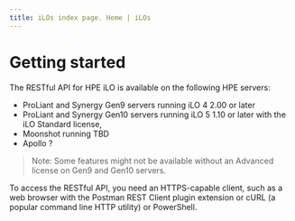 ```yaml
---
title: iLOs index page. Home | iLOs
---
```


# Getting started

The RESTful API for HPE iLO is available on the following HPE servers:

  * ProLiant and Synergy Gen9 servers running iLO 4 2.00 or later
  * ProLiant and Synergy Gen10 servers running iLO 5 1.10 or later with the iLO Standard license, 
  * Moonshot running TBD
  * Apollo ?

> Note: Some features might not be available without an Advanced license on Gen9 and Gen10 servers.

To access the RESTful API, you need an HTTPS-capable client, such as a web browser with the Postman REST Client plugin extension or cURL (a popular command line HTTP utility) or PowerShell.
